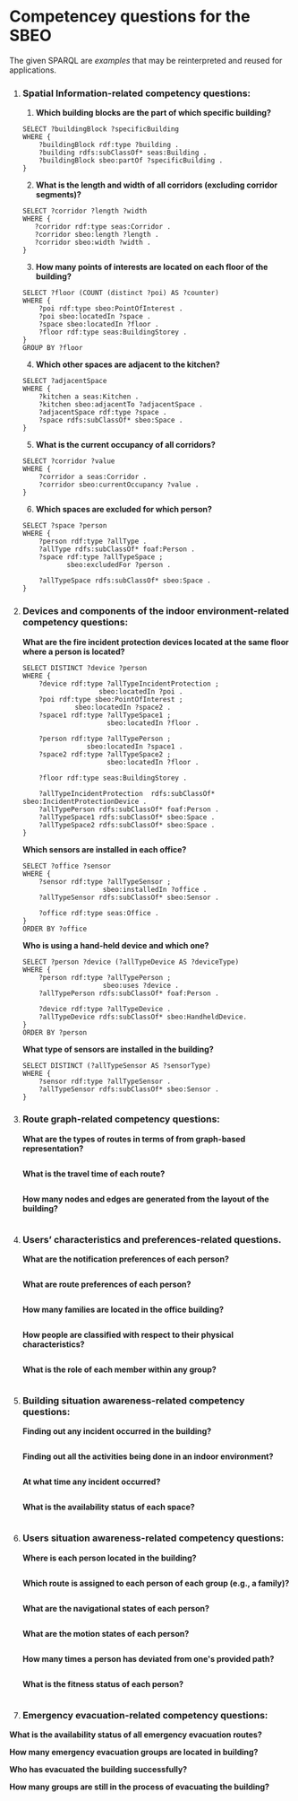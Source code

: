 # Competencey questions for the SBEO

The given SPARQL are _examples_ that may be reinterpreted and reused for applications.

1. ### Spatial Information-related competency questions:
    1. **Which building blocks are the part of which specific building?**   

    ```
    SELECT ?buildingBlock ?specificBuilding
    WHERE {
        ?buildingBlock rdf:type ?building .
        ?building rdfs:subClassOf* seas:Building .
        ?buildingBlock sbeo:partOf ?specificBuilding . 
    }
    ```
    2. **What is the length and width of all corridors (excluding corridor segments)?**  
 
     ```
    SELECT ?corridor ?length ?width 
    WHERE {
        ?corridor rdf:type seas:Corridor .
        ?corridor sbeo:length ?length . 
        ?corridor sbeo:width ?width . 
    }
     ```
    
    3. **How many points of interests are located on each floor of the building?**   
    ```
    SELECT ?floor (COUNT (distinct ?poi) AS ?counter) 
    WHERE {
        ?poi rdf:type sbeo:PointOfInterest .
        ?poi sbeo:locatedIn ?space . 
        ?space sbeo:locatedIn ?floor . 
        ?floor rdf:type seas:BuildingStorey .
    }
    GROUP BY ?floor 
    ```
    
    4. **Which other spaces are adjacent to the kitchen?**   
    ```
    SELECT ?adjacentSpace
    WHERE {
        ?kitchen a seas:Kitchen .
        ?kitchen sbeo:adjacentTo ?adjacentSpace . 
        ?adjacentSpace rdf:type ?space . 
        ?space rdfs:subClassOf* sbeo:Space .
    }
    ```

    5. **What is the current occupancy of all corridors?**
    ```
    SELECT ?corridor ?value
    WHERE {
        ?corridor a seas:Corridor .
        ?corridor sbeo:currentOccupancy ?value . 
    }
    ```

    6. **Which spaces are excluded for which person?**  
    ```
    SELECT ?space ?person
    WHERE {
        ?person rdf:type ?allType . 
        ?allType rdfs:subClassOf* foaf:Person . 
        ?space rdf:type ?allTypeSpace ;
               sbeo:excludedFor ?person . 

        ?allTypeSpace rdfs:subClassOf* sbeo:Space .
    }
    ```


2. ### Devices and components of the indoor environment-related competency questions:

    **What are the fire incident protection devices located at the same floor where a person is located?** 
    ```
    SELECT DISTINCT ?device ?person
    WHERE {
        ?device rdf:type ?allTypeIncidentProtection ;
                       sbeo:locatedIn ?poi .
        ?poi rdf:type sbeo:PointOfInterest ; 
                 sbeo:locatedIn ?space2 . 
        ?space1 rdf:type ?allTypeSpace1 ; 
                         sbeo:locatedIn ?floor .

        ?person rdf:type ?allTypePerson ;
                    sbeo:locatedIn ?space1 . 
        ?space2 rdf:type ?allTypeSpace2 ;
                         sbeo:locatedIn ?floor . 

        ?floor rdf:type seas:BuildingStorey .

        ?allTypeIncidentProtection  rdfs:subClassOf* sbeo:IncidentProtectionDevice .
        ?allTypePerson rdfs:subClassOf* foaf:Person . 
        ?allTypeSpace1 rdfs:subClassOf* sbeo:Space .
        ?allTypeSpace2 rdfs:subClassOf* sbeo:Space .
    }
    ```

    **Which sensors are installed in each office?**
    ```
    SELECT ?office ?sensor
    WHERE {
        ?sensor rdf:type ?allTypeSensor ;
                        sbeo:installedIn ?office . 
        ?allTypeSensor rdfs:subClassOf* sbeo:Sensor . 

        ?office rdf:type seas:Office . 
    }
    ORDER BY ?office 
    ```

   **Who is using a hand-held device and which one?** 
    ```
    SELECT ?person ?device (?allTypeDevice AS ?deviceType)
    WHERE {
        ?person rdf:type ?allTypePerson ;
                        sbeo:uses ?device . 
        ?allTypePerson rdfs:subClassOf* foaf:Person . 

        ?device rdf:type ?allTypeDevice . 
        ?allTypeDevice rdfs:subClassOf* sbeo:HandheldDevice. 
    }
    ORDER BY ?person
    ```

   **What type of sensors are installed in the building?**
    ```
    SELECT DISTINCT (?allTypeSensor AS ?sensorType)
    WHERE {
        ?sensor rdf:type ?allTypeSensor .
        ?allTypeSensor rdfs:subClassOf* sbeo:Sensor . 
    }
    ```




3. ### Route graph-related competency questions:

   **What are the types of routes in terms of from graph-based representation?**
    ```
    ```

    **What is the travel time of each route?**
    ```
    ```

   **How many nodes and edges are generated from the layout of the building?**
    ```
    ```




4. ### Users’ characteristics and preferences-related questions.

   **What are the notification preferences of each person?**
    ```
    ```

   **What are route preferences of each person?**
    ```
    ```

   **How many families are located in the office building?**
    ```
    ```

    **How people are classified with respect to their physical characteristics?** 
    ```
    ```

    **What is the role of each member within any group?**
    ```
    ```





5. ### Building situation awareness-related competency questions:

    **Finding out any incident occurred in the building?**
    ```
    ```

   **Finding out all the activities being done in an indoor environment?**  
    ```
    ```

   **At what time any incident occurred?**
    ```
    ```

    **What is the availability status of each space?**
    ```
    ```



6. ### Users situation awareness-related competency questions:

   **Where is each person located in the building?**
    ```
    ```

   **Which route is assigned to each person of each group (e.g., a family)?**
    ```
    ```

   **What are the navigational states of each person?**
    ```
    ```

   **What are the motion states of each person?**
    ```
    ```

   **How many times a person has deviated from one's provided path?**   
    ```
    ```

   **What is the fitness status of each person?**
    ```
    ```





7.  ### Emergency evacuation-related competency questions:

   **What is the availability status of all emergency evacuation routes?**
    ```
    ```

   **How many emergency evacuation groups are located in building?**
    ```
    ```

   **Who has evacuated the building successfully?**
    ```
    ```
    
   **How many groups are still in the process of evacuating the building?**
    ```
    ```

